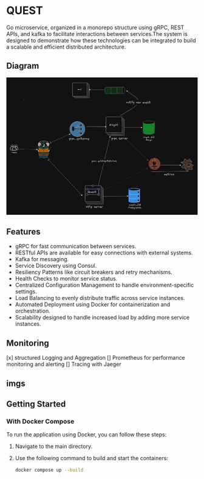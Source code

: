 # QUEST 

Go microservice, organized in a monorepo structure using gRPC, REST APIs, and kafka to facilitate interactions between services.The system is designed to demonstrate how these technologies can be integrated to build a scalable and efficient distributed architecture.
## Diagram

<img width="1028" alt="image" src="https://raw.githubusercontent.com/Lafetz/quest-demo/main/docs/diagram.png">

## Features

- gRPC for fast communication between services.
- RESTful APIs are available for easy connections with external systems.
- Kafka for messaging.
- Service Discovery using Consul.
- Resiliency Patterns like circuit breakers and retry mechanisms.
- Health Checks to monitor service status.
- Centralized Configuration Management to handle environment-specific settings.
- Load Balancing to evenly distribute traffic across service instances.
- Automated Deployment using Docker for containerization and orchestration.
- Scalability designed to handle increased load by adding more service instances.

## Monitoring

[x] structured Logging and Aggregation
[] Prometheus for performance monitoring and alerting
[] Tracing with Jaeger

## imgs

## Getting Started

### With Docker Compose

To run the application using Docker, you can follow these steps:

1. Navigate to the main directory.

2. Use the following command to build and start the containers:

   ```sh
   docker compose up --build
   ```

